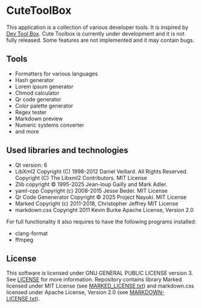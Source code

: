 # CuteToolBox

This application is a collection of various developer tools. It is inspired by [Dev Tool Box](https://www.github.com/aleiepure/devtoolbox).
Cute Toolbox is currently under development and it is not fully released. Some features are not implemented and it may contain bugs.

## Tools

* Formatters for various languages
* Hash generator
* Lorem ipsum generator
* Chmod calculator
* Qr code generator
* Color palette generator
* Regex tester
* Markdown preview
* Numeric systems converter
* and more

## Used libraries and technologies
* Qt version: 6
* LibXml2 Copyright (C) 1998-2012 Daniel Veillard.  All Rights Reserved. Copyright (C) The Libxml2 Contributors. MIT License
* Zlib copyright © 1995-2025 Jean-loup Gailly and Mark Adler.
* yaml-cpp Copyright (c) 2008-2015 Jesse Beder. MIT License
* Qr Code Genenerator Copyright © 2025 Project Nayuki. MIT License
* Marked Copyright (c) 2011-2018, Christopher Jeffrey MIT License
* markdown.css Copyright 2011 Kevin Burke Apache License, Version 2.0

For full functionality it also requires to have the following programs installed:
* clang-format
* ffmpeg

## License

This software is licensed under GNU GENERAL PUBLIC LICENSE version 3. See [LICENSE](LICENSE) for more information.
Repository contains library Marked licensed under MIT License (see [MARKED_LICENSE.txt](resources/3rdparty/MARKED_LICENSE.txt)) and
markdown.css licensed under Apache License, Version 2.0 (see [MARKDOWN-LICENSE.txt](resources/3rdparty/MARKDOWN-LICENSE.txt)).
